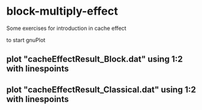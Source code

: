# block-multiply-effect

Some exercises for introduction in cache effect

to start gnuPlot
## plot "cacheEffectResult_Block.dat" using 1:2 with linespoints
## plot "cacheEffectResult_Classical.dat" using 1:2 with linespoints
